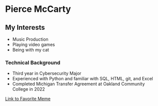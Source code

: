 # Pierce McCarty

## My Interests
* Music Production
* Playing video games
* Being with my cat

### Technical Background
* Third year in Cybersecurity Major
* Experienced with Python and familiar with SQL, HTML, git, and Excel
* Completed Michigan Transfer Agreement at Oakland Community College in 2022

[Link to Favorite Meme](https://x.com/LAxFLAME/status/1513519325545742336)
